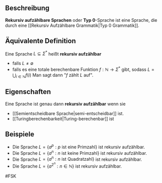 ## Beschreibung
**Rekursiv aufzählbare Sprachen** oder **Typ 0**-Sprache ist eine Sprache, die durch eine [[Rekursiv Aufzählbare Grammatik|Typ 0 Grammatik]].

## Äquivalente Definition
Eine Sprache $L \subseteq \Sigma^*$ heißt **rekursiv aufzählbar**
- falls $L \neq \emptyset$
- falls es eine totale berechenbare Funktion $f: \mathbb{N} \to \Sigma^*$ gibt, sodass $L = \bigcup_{i \in \mathbb{N}} f(i)$
Man sagt dann "$f$ zählt $L$ auf".


## Eigenschaften
Eine Sprache ist genau dann **rekursiv aufzählbar** wenn sie 
- [[Semientscheidbare Sprache|semi-entscheidbar]] ist.
- [[Turingberechenbarkeit|Turing-berechenbar]] ist


## Beispiele
- Die Sprache $L = \{a^p:p \text{ ist eine Primzahl}\}$ ist rekursiv aufzählbar.
- Die Sprache $L = \{a^n:n \text{ ist keine Primzahl}\}$ ist rekursiv aufzählbar.
- Die Sprache $L = \{a^n:n \text{ ist Quadratzahl}\}$ ist rekursiv aufzählbar.
- Die Sprache $L = \{a^{2^n}:n \in \mathbb{N} \}$ ist rekursiv aufzählbar.

#FSK 